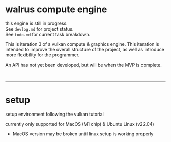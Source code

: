 # walrus compute engine

this engine is still in progress.  
See `devlog.md` for project status.  
See `todo.md` for current task breakdown.  

This is iteration 3 of a vulkan compute & graphics engine. This iteration is intended to improve the overall structure of the project, as well as introduce more flexibility for the programmer.

An API has not yet been developed, but will be when the MVP is complete.

<br>
<hr>

# setup
setup environment following the vulkan tutorial

currently only supported for MacOS (M1 chip) & Ubuntu Linux (v22.04)
- MacOS version may be broken until linux setup is working properly
